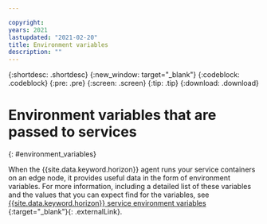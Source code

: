 ```yaml
---

copyright:
years: 2021
lastupdated: "2021-02-20"
title: Environment variables
description: ""
---
```


{:shortdesc: .shortdesc}
{:new_window: target="_blank"}
{:codeblock: .codeblock}
{:pre: .pre}
{:screen: .screen}
{:tip: .tip}
{:download: .download}

# Environment variables that are passed to services
{: #environment_variables}

When the {{site.data.keyword.horizon}} agent runs your service containers on an edge node, it provides useful data in the form of environment variables. For more information, including a detailed list of these variables and the values that you can expect find for the variables, see [{{site.data.keyword.horizon}} service environment variables ](https://github.com/open-horizon/anax/blob/master/docs/managed_workloads.md){:target="_blank"}{: .externalLink}.
